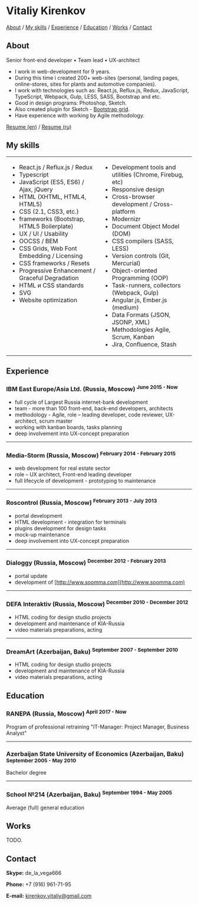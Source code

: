 # Vitaliy Kirenkov

[About](#about) /
[My skills](#my-skills) / 
[Experience](#experience) / 
[Education](#education) / 
[Works](#works) / 
[Contact](#contact)

## About
Senior front-end developer • Team lead • UX-architect
* I work in web-development for 9 years.
* During this time i created 200+ web-sites (personal, landing pages, online-stores, sites for plants and automotive companies).
* I work with technologies such as: React.js, Reflux.js, Redux, JavaScript, TypeScript, Webpack, Gulp, LESS, SASS, Bootstrap and etc.
* Good in design programs: Photoshop, Sketch.
* Also created plugin for Sketch - [Bootstrap grid](https://github.com/De-La-Vega/BootstrapGrid).
* Have experience with working by Agile methodology.

[Resume (en)](https://drive.google.com/open?id=0BzEzLZK8t86HSHRqT2VrMEdJT3M) /
[Resume (ru)](https://drive.google.com/open?id=0BzEzLZK8t86Hb3hIRmlKUjZEVG8)

## My skills
<table width="100%">
    <tbody>
        <tr>
            <td width="50%" valign="top">
                <ul>
                    <li>React.js / Reflux.js / Redux</li>
                    <li>Typescript</li>
                    <li>JavaScript (ES5, ES6) / Ajax, jQuery</li>
                    <li>HTML (XHTML, HTML4, HTML5)</li>
                    <li>CSS (2.1, CSS3, etc.)</li>
                    <li>frameworks (Bootstrap, HTML5 Boilerplate)</li>
                    <li>UX / UI / Usability</li>
                    <li>OOCSS / BEM</li>
                    <li>CSS Grids, Web Font Embedding / Licensing</li>
                    <li>CSS frameworks / Resets</li>
                    <li>Progressive Enhancement / Graceful Degradation</li>
                    <li>HTML и CSS standards</li>
                    <li>SVG</li>
                    <li>Website optimization</li>
                </ul>
            </td>
            <td width="50%" valign="top">
                <ul>
                    <li>Development tools and utilities (Chrome, Firebug, etc)</li>
                    <li>Responsive design</li>
                    <li>Cross-browser development / Cross-platform</li>
                    <li>Modernizr</li>
                    <li>Document Object Model (DOM)</li>
                    <li>CSS compilers (SASS, LESS)</li>
                    <li>Version controls (Git, Mercurial)</li>
                    <li>Object-oriented Programming (OOP)</li>
                    <li>Task-runners, collectors (Webpack, Gulp)</li>
                    <li>Angular.js, Ember.js (medium)</li>
                    <li>Data Formats (JSON, JSONP, XML)</li>
                    <li>Methodologies Agile, Scrum, Kanban</li>
                    <li>Jira, Confluence, Stash</li>
                </ul>
            </td>
        </tr>
    </tbody>
</table>




## Experience

### IBM East Europe/Asia Ltd. (Russia, Moscow) <sup>June 2015 - Now</sup>
* full cycle of Largest Russia internet-bank development
* team - more than 100 front-end, back-end developers, architects
* methodology - Agile, role – leading developer, code reviewer, UX-architect, scrum master
* working with kanban boards, tasks planning
* deep involvement into UX-concept preparation

***

### Media-Storm (Russia, Moscow) <sup>February 2014 - February 2015</sup>
* web development for real estate sector
* role – UX architect, Front-end leading developer
* full lifecycle of development - prototyping to maintenance

***

### Roscontrol (Russia, Moscow) <sup>February 2013 - July 2013</sup>
* portal development
* HTML development - integration for terminals
* plugins development for design tasks
* mock-up maintenance
* deep involvement into UX-concept preparation

***

### Dialoggy (Russia, Moscow) <sup>December 2012 - February 2013</sup>
* portal update
* development of [http://www.soomma.com](http://www.soomma.com)

***

### DEFA Interaktiv (Russia, Moscow) <sup>December 2010 - December 2012</sup>
* HTML coding for design studio projects
* development and maintenance of KIA-Russia
* video materials preparations, acting

***

### DreamArt (Azerbaijan, Baku) <sup>September 2007 - September 2010</sup>
* HTML coding for design studio projects
* development and maintenance of KIA-Russia
* video materials preparations, acting

## Education

### RANEPA (Russia, Moscow) <sup>April 2017 - Now</sup>
Program of professional retraining "IT-Manager: Project Manager, Business Analyst"

***

### Azerbaijan State University of Economics (Azerbaijan, Baku) <sup>September 2005 - May 2010</sup>
Bachelor degree

***

### School №214 (Azerbaijan, Baku) <sup>September 1994 - May 2005</sup>
Average (full) general education

## Works
TODO.

## Contact
__Skype:__ de_la_vega666

__Phone:__ +7 (916) 961-71-95

__E-mail:__ <a href="mailto:kirenkov.vitaliy@gmail.com">kirenkov.vitaliy@gmail.com</a>